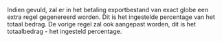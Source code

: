 Indien gevuld, zal er in het betaling exportbestand van exact globe een extra regel gegenereerd worden. Dit is het ingestelde percentage van het totaal bedrag. De vorige regel zal ook aangepast worden, dit is het totaalbedrag - het ingesteld percentage.